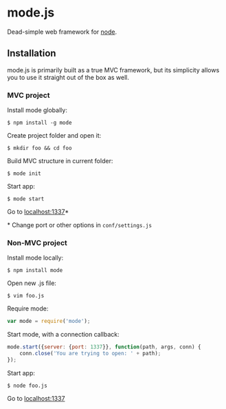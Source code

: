 mode.js
===

Dead-simple web framework for [node](http://nodejs.org).

## Installation

mode.js is primarily built as a true MVC framework, but its simplicity allows you to use it straight out of the box as well.

### MVC project

Install mode globally:

    $ npm install -g mode

Create project folder and open it:

    $ mkdir foo && cd foo

Build MVC structure in current folder:

    $ mode init

Start app:

    $ mode start

Go to [localhost:1337](http://localhost:1337)*

\* Change port or other options in `conf/settings.js`

### Non-MVC project

Install mode locally:

    $ npm install mode

Open new .js file:

    $ vim foo.js

Require mode:

```js
var mode = require('mode');
```

Start mode, with a connection callback:

```js
mode.start({server: {port: 1337}}, function(path, args, conn) {
    conn.close('You are trying to open: ' + path);
});
```

Start app:

    $ node foo.js

Go to [localhost:1337](http://localhost:1337)